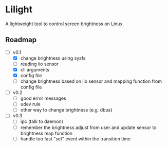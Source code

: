 # Lilight

A lightweight tool to control screen brightness on Linux.

## Roadmap

-[ ] v0.1
    -[x] change brightness using sysfs
    -[ ] reading iio sensor
    -[x] cli arguments
    -[x] config file
    -[ ] change brightness based on iio sensor and mapping function from config file
-[ ] v0.2
    -[ ] good error messages
    -[ ] udev rule
    -[ ] other way to change brightness (e.g. dbus)
-[ ] v0.3
    -[ ] ipc (talk to daemon)
    -[ ] remember the brightness adjust from user and update sensor to brightness map function
    -[ ] handle too fast "set" event within the transition time
